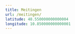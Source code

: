 ```yaml
---
title: Meitingen
url: /meitingen/
latitude: 48.550000000000004
longitude: 10.850000000000001
---
```


